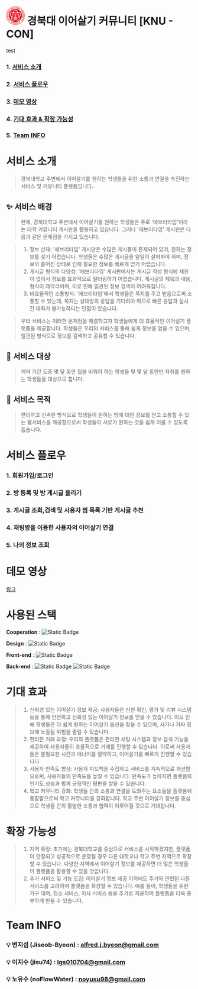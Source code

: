 # <img src="knu_logo.svg" width="50" height="50"> 경북대 이어살기 커뮤니티 [KNU - CON]



test

### 1. [서비스 소개](notion://www.notion.so/928bf1591414452798c30e166d1b8d69#%EC%84%9C%EB%B9%84%EC%8A%A4-%EC%86%8C%EA%B0%9C)

### 2. [서비스 플로우](notion://www.notion.so/928bf1591414452798c30e166d1b8d69#%EC%84%9C%EB%B9%84%EC%8A%A4-%ED%94%8C%EB%A1%9C%EC%9A%B0)

### 3. [데모 영상](notion://www.notion.so/928bf1591414452798c30e166d1b8d69#%EB%8D%B0%EB%AA%A8-%EC%98%81%EC%83%81)

### 4. [기대 효과 & 확장 가능성](notion://www.notion.so/928bf1591414452798c30e166d1b8d69#%EA%B8%B0%EB%8C%80-%ED%9A%A8%EA%B3%BC-&-%ED%99%95%EC%9E%A5-%EA%B0%80%EB%8A%A5%EC%84%B1)

### 5. [Team INFO](notion://www.notion.so/928bf1591414452798c30e166d1b8d69#team-info)

# 서비스 소개

> 경북대학교 주변에서 이어살기를 원하는 학생들을 위한 소통과 연결을 촉진하는 서비스 및 커뮤니티 플랫폼입니다..

## ✨ 서비스 배경

> 현재, 경북대학교 주변에서 이어살기를 원하는 학생들은 주로 '에브리타임'이라는 대학 커뮤니티 게시판을 활용하고 있습니다. 그러나 '에브리타임' 게시판은 다음과 같은 문제점을 가지고 있습니다.

> 1. 정보 산재: '에브리타임' 게시판은 수많은 게시물이 혼재되어 있어, 원하는 정보를 찾기 어렵습니다. 학생들은 수많은 게시글을 일일이 살펴봐야 하며, 정보의 흩어진 상태로 인해 필요한 정보를 빠르게 얻기 어렵습니다.
> 2. 게시글 형식의 다양성: '에브리타임' 게시판에서는 게시글 작성 형식에 제한이 없어서 정보를 효과적으로 필터링하기 어렵습니다. 게시글의 제목과 내용, 형식이 제각각이며, 이로 인해 일관된 정보 검색이 어려워집니다.
> 3. 비효율적인 소통방식: '에브리타임'에서 학생들은 쪽지를 주고 받음으로써 소통할 수 있는데, 쪽지는 상대방의 응답을 기다려야 하므로 빠른 응답과 실시간 대화가 불가능하다는 단점이 있습니다.

> 우리 서비스는 이러한 문제점을 해결하고자 학생들에게 더 효율적인 이어살기 플랫폼을 제공합니다. 학생들은 우리의 서비스를 통해 쉽게 정보를 얻을 수 있으며, 일관된 형식으로 정보를 검색하고 공유할 수 있습니다.

## 🎯 서비스 대상

> 계약 기간 도중 몇 달 동안 집을 비워야 하는 학생들 및 몇 달 동안만 자취를 원하는 학생들을 대상으로 합니다.

## 🚀 서비스 목적

> 편리하고 신속한 방식으로 학생들이 원하는 방에 대한 정보를 얻고 소통할 수 있는 웹서비스를 제공함으로써 학생들이 서로가 원하는 것을 쉽게 이룰 수 있도록 돕습니다.


# 서비스 플로우

### 1. 회원가입/로그인

### 2. 방 등록 및 방 게시글 올리기

### 3. 게시글 조회,검색 및 사용자 찜 목록 기반 게시글 추천

### 4. 채팅방을 이용한 사용자의 이어살기 연결

### 5. 나의 정보 조회

# 데모 영상

[링크](notion://www.notion.so/%EB%A7%81%ED%81%AC)

# 사용된 스택

**Cooperation** :
<img alt="Static Badge" src="https://img.shields.io/badge/Github-%23181717?style=for-the-badge&logo=Github&logoColor=white">

**Design** :
<img alt="Static Badge" src="https://img.shields.io/badge/Figma-%23F24E1E?style=for-the-badge&logo=Figma&logoColor=white">

**Front-end** :
<img alt="Static Badge" src="https://img.shields.io/badge/Svelte-%23FF3E00?style=for-the-badge&logo=Svelte&logoColor=white">

**Back-end** :
<img alt="Static Badge" src="https://img.shields.io/badge/Fastapi-%23009688?style=for-the-badge&logo=Fastapi&logoColor=white">
<img alt="Static Badge" src="https://img.shields.io/badge/Oracle-%23F80000?style=for-the-badge&logo=Oracle&logoColor=white">


# 기대 효과

> 1. 신뢰성 있는 이어살기 정보 제공: 사용자들은 신원 확인, 평가 및 리뷰 시스템 등을 통해 안전하고 신뢰성 있는 이어살기 정보를 얻을 수 있습니다. 이로 인해 학생들은 더 쉽게 원하는 이어살기 옵션을 찾을 수 있으며, 사기나 가짜 정보에 노출될 위험을 줄일 수 있습니다.
> 2. 편리한 거래 과정: 우리의 플랫폼은 편리한 채팅 시스템과 정보 검색 기능을 제공하여 사용자들이 효율적으로 거래를 진행할 수 있습니다. 이로써 사용자들은 불필요한 시간과 에너지를 절약하고, 이어살기를 빠르게 진행할 수 있습니다.
> 3. 사용자 만족도 향상: 사용자 피드백을 수집하고 서비스를 지속적으로 개선함으로써, 사용자들의 만족도를 높일 수 있습니다. 만족도가 높아지면 플랫폼의 인기도 상승과 함께 긍정적인 평판을 쌓을 수 있습니다.
> 4. 학교 커뮤니티 강화: 학생들 간의 소통과 연결을 도와주는 요소들을 플랫폼에 통합함으로써 학교 커뮤니티를 강화합니다. 학교 주변 이어살기 정보를 중심으로 학생들 간의 활발한 소통과 협력이 이루어질 것으로 기대됩니다.

# 확장 가능성

> 1. 지역 확장: 초기에는 경북대학교를 중심으로 서비스를 시작하겠지만, 플랫폼이 안정되고 성공적으로 운영될 경우 다른 대학교나 학교 주변 지역으로 확장할 수 있습니다. 다양한 지역에서 이어살기 정보를 제공하면 더 많은 학생들이 플랫폼을 활용할 수 있을 것입니다.
> 2. 추가 서비스 및 기능 도입: 이어살기 정보 제공 이외에도 주거와 관련된 다른 서비스를 고려하여 플랫폼을 확장할 수 있습니다. 예를 들어, 학생들을 위한 가구 대여, 청소 서비스, 이사 서비스 등을 추가로 제공하여 플랫폼을 더욱 풍부하게 만들 수 있습니다.

# Team INFO

### 💡 변지섭 (Jiseob-Byeon) : [alfred.j.byeon@gmail.com](mailto:alfred.j.byeon@gmail.com)

### 💡 이지수 (jisu74) : [lgs010704@gmail.com](mailto:lgs010704@gmail.com)

### 💡 노유수 (noFlowWater) : [noyusu98@gmail.com](mailto:noyusu98@gmail.com)
